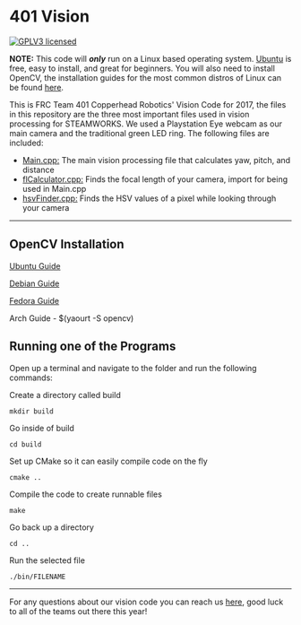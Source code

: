 401 Vision
===================
[![GPLV3 licensed](https://img.shields.io/aur/license/yaourt.svg)](./LICENSE.md)

**NOTE:** This code will **_only_** run on a Linux based operating system. [Ubuntu](https://www.ubuntu.com/download) is free, easy to install, and great for beginners. You will also need to install OpenCV, the installation guides for the most common distros of Linux can be found [here](#install).

This is FRC Team 401 Copperhead Robotics' Vision Code for 2017, the files in this repository are the three most important files used in vision processing for STEAMWORKS. We used a Playstation Eye webcam as our main camera and the traditional green LED ring. The following files are included:

 - [Main.cpp:](#main) The main vision processing file that calculates yaw, pitch, and distance
 - [flCalculator.cpp:](#flCalc) Finds the focal length of your camera, import for being used in Main.cpp
 - [hsvFinder.cpp:](#hsvFind) Finds the HSV values of a pixel while looking through your camera

----------
<a name="install"></a>
OpenCV Installation
-------------
[Ubuntu Guide](http://rodrigoberriel.com/2014/10/installing-opencv-3-0-0-on-ubuntu-14-04/)

[Debian Guide](https://indranilsinharoy.com/2012/11/01/installing-opencv-on-linux/)

[Fedora Guide](http://docs.opencv.org/3.1.0/dd/dd5/tutorial_py_setup_in_fedora.html#gsc.tab=0)

Arch Guide - $(yaourt -S opencv)

<a name="runProgram"></a>
Running one of the Programs
-------------

Open up a terminal and navigate to the folder and run the following commands:

Create a directory called build
```shell
mkdir build
```
Go inside of build
```shell
cd build
```
Set up CMake so it can easily compile code on the fly
```shell
cmake ..
```
Compile the code to create runnable files
```shell
make
```
Go back up a directory
```shell
cd ..
```
Run the selected file
```shell
./bin/FILENAME
```	
----------

For any questions about our vision code you can reach us [here](http://team401.org/contact), good luck to all of the teams out there this year!
